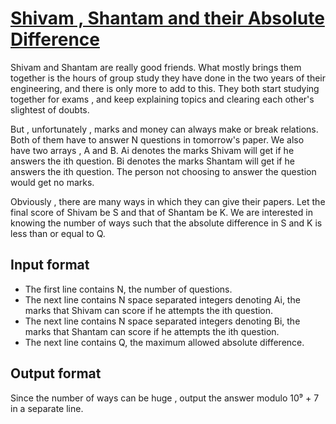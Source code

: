 # [Shivam , Shantam and their Absolute Difference][link]

Shivam and Shantam are really good friends. What mostly brings them together is the hours of group study they have done in the two years of their engineering, and there is only more to add to this. They both start studying together for exams , and keep explaining topics and clearing each other's slightest of doubts.

But , unfortunately , marks and money can always make or break relations. Both of them have to answer N questions in tomorrow's paper. We also have two arrays , A and B. Ai denotes the marks Shivam will get if he answers the ith question. Bi denotes the marks Shantam will get if he answers the ith question. The person not choosing to answer the question would get no marks.

Obviously , there are many ways in which they can give their papers. Let the final score of Shivam be S and that of Shantam be K. We are interested in knowing the number of ways such that the absolute difference in S and K is less than or equal to Q.

## Input format

- The first line contains N, the number of questions.
- The next line contains N space separated integers denoting Ai, the marks that Shivam can score if he attempts the ith question.
- The next line contains N space separated integers denoting Bi, the marks that Shantam can score if he attempts the ith question.
- The next line contains Q, the maximum allowed absolute difference.

## Output format

Since the number of ways can be huge , output the answer modulo 10⁹ + 7 in a separate line.

[link]: https://www.hackerearth.com/practice/algorithms/dynamic-programming/introduction-to-dynamic-programming-1/practice-problems/algorithm/shivam-shantam-and-their-absolute-difference-3/
